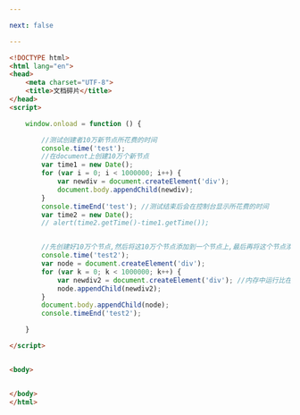 ```yaml
---

next: false

---
```




<BlogInfo id="284" title="75.文档碎片" author="白日梦想猿" pv=0 read_times=0 pre_cost_time="0分49秒" category="js学习" tag_list="['js学习']" create_time="2020.12.17 17:05:13" update_time="2020.12.17 17:42:46" />

```html
<!DOCTYPE html>
<html lang="en">
<head>
    <meta charset="UTF-8">
    <title>文档碎片</title>
</head>
<script>

    window.onload = function () {

        //测试创建者10万新节点所花费的时间
        console.time('test');
        //在document上创建10万个新节点
        var time1 = new Date();
        for (var i = 0; i < 1000000; i++) {
            var newdiv = document.createElement('div');
            document.body.appendChild(newdiv);
        }
        console.timeEnd('test'); //测试结束后会在控制台显示所花费的时间
        var time2 = new Date();
        // alert(time2.getTime()-time1.getTime());


        //先创建好10万个节点,然后将这10万个节点添加到一个节点上,最后再将这个节点添加到页面上
        console.time('test2');
        var node = document.createElement('div');
        for (var k = 0; k < 1000000; k++) {
            var newdiv2 = document.createElement('div'); //内存中运行比在页面上运行效率高很多
            node.appendChild(newdiv2);
        }
        document.body.appendChild(node);
        console.timeEnd('test2');

    }

</script>


<body>


</body>
</html>
```



<ActionBox />
